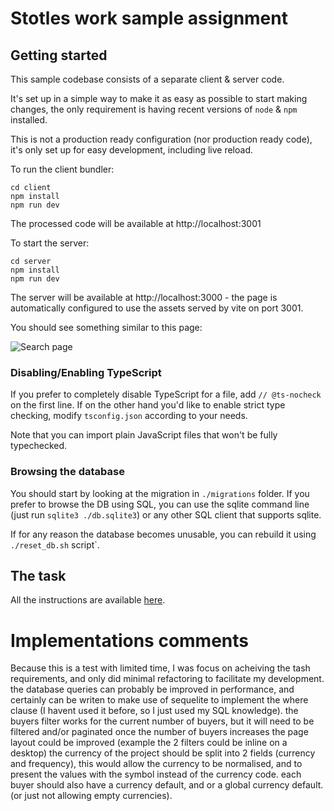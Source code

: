 # Stotles work sample assignment

## Getting started

This sample codebase consists of a separate client & server code.

It's set up in a simple way to make it as easy as possible to start making changes,
the only requirement is having recent versions of `node` & `npm` installed.

This is not a production ready configuration (nor production ready code),
it's only set up for easy development, including live reload.

To run the client bundler:

```
cd client
npm install
npm run dev
```

The processed code will be available at http://localhost:3001

To start the server:

```
cd server
npm install
npm run dev
```

The server will be available at http://localhost:3000 - the page is automatically configured
to use the assets served by vite on port 3001.

You should see something similar to this page:

![Search page](./screenshot.png)

### Disabling/Enabling TypeScript

If you prefer to completely disable TypeScript for a file, add `// @ts-nocheck` on the first line.
If on the other hand you'd like to enable strict type checking, modify `tsconfig.json` according to your needs.

Note that you can import plain JavaScript files that won't be fully typechecked.

### Browsing the database

You should start by looking at the migration in `./migrations` folder.
If you prefer to browse the DB using SQL, you can use the sqlite command line (just run `sqlite3 ./db.sqlite3`)
or any other SQL client that supports sqlite.

If for any reason the database becomes unusable, you can rebuild it using `./reset_db.sh` script`.

## The task

All the instructions are available [here](https://www.notion.so/stotles/Full-stack-software-engineer-work-sample-assignment-ae7c64e08f2a42a097d16cee4bc661fc).

# Implementations comments
Because this is a test with limited time, I was focus on acheiving the tash requirements, and only did minimal refactoring to facilitate my development.
the database queries can probably be improved in performance, and certainly can be writen to make use of sequelite to implement the where clause (I havent used it before, so I just used my SQL knowledge).
the buyers filter works for the current number of buyers, but it will need to be filtered and/or paginated once the number of buyers increases
the page layout could be improved (example the 2 filters could be inline on a desktop)
the currency of the project should be split into 2 fields (currency and frequency), this would allow the currency to be normalised, and to present the values with the symbol instead of the currency code.
each buyer should also have a currency default, and or a global currency default. (or just not allowing empty currencies).

